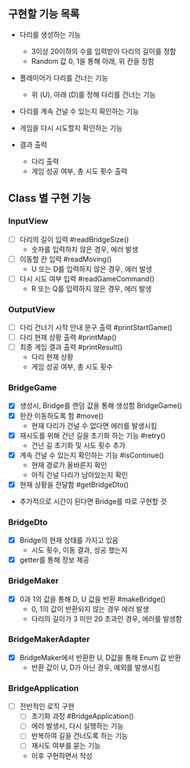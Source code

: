 ## 구현할 기능 목록

- 다리를 생성하는 기능
  - 3이상 20이하의 수를 입력받아 다리의 길이를 정함
  - Random 값 0, 1을 통해 아래, 위 칸을 정함

- 플레이어가 다리를 건너는 기능
  - 위 (U), 아래 (D)를 정해 다리를 건너는 기능

- 다리를 계속 건널 수 있는지 확인하는 기능
- 게임을 다시 시도할지 확인하는 기능
- 결과 출력
  - 다리 출력
  - 게임 성공 여부, 총 시도 횟수 출력

## Class 별 구현 기능

### InputView
- [ ] 다리의 길이 입력 #readBridgeSize()
  - 숫자를 입력하지 않은 경우, 에러 발생
- [ ] 이동할 칸 입력 #readMoving()
  - U 또는 D를 입력하지 않은 경우, 에러 발생
- [ ] 다시 시도 여부 입력 #readGameCommand()
  - R 또는 Q를 입력하지 않은 경우, 에러 발생

### OutputView
- [ ] 다리 건너기 시작 안내 문구 출력 #printStartGame()
- [ ] 다리 현재 상황 출력 #printMap()
- [ ] 최종 게임 결과 출력 #printResult()
  - 다리 현재 상황
  - 게임 성공 여부, 총 시도 횟수

### BridgeGame
- [x] 생성시, Bridge를 랜덤 값을 통해 생성함 BridgeGame()
- [x] 한칸 이동하도록 함 #move()
  - 현재 다리가 건널 수 없다면 에러를 발생시킴
- [x] 재시도를 위해 건넌 길을 초기화 하는 기능 #retry()
  - 건넌 길 초기화 및 시도 횟수 추가
- [x] 계속 건널 수 있는지 확인하는 기능 #isContinue()
  - 현재 경로가 올바른지 확인
  - 아직 건널 다리가 남아있는지 확인
- [x] 현재 상황을 전달함 #getBridgeDto()

- 추가적으로 시간이 된다면 Bridge를 따로 구현할 것

### BridgeDto
- [x] Bridge의 현재 상태를 가지고 있음
  - 시도 횟수, 이동 결과, 성공 했는지
- [x] getter를 통해 정보 제공

### BridgeMaker
- [x] 0과 1의 값을 통해 D, U 값을 반환 #makeBridge()
  - 0, 1의 값이 반환되지 않는 경우 에러 발생
  - 다리의 길이가 3 미만 20 초과인 경우, 에러를 발생함

### BridgeMakerAdapter
- [x] BridgeMaker에서 반환한 U, D값을 통해 Enum 값 반환
  - 반환 값이 U, D가 아닌 경우, 예외를 발생시킴

### BridgeApplication
- [ ] 전반적인 로직 구현
  - [ ] 초기화 과정 #BridgeApplication()
  - [ ] 에러 발생시, 다시 실행하는 기능
  - [ ] 반복하여 길을 건너도록 하는 기능
  - [ ] 재시도 여부를 묻는 기능
  - 이후 구현하면서 작성
